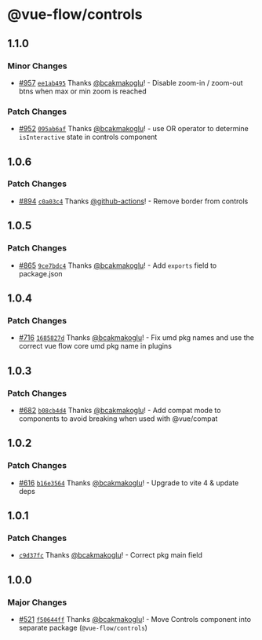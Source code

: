 # @vue-flow/controls

## 1.1.0

### Minor Changes

- [#957](https://github.com/bcakmakoglu/vue-flow/pull/957) [`ee1ab495`](https://github.com/bcakmakoglu/vue-flow/commit/ee1ab495f9c33dcee71d6912c02bff1a41b44e6a) Thanks [@bcakmakoglu](https://github.com/bcakmakoglu)! - Disable zoom-in / zoom-out btns when max or min zoom is reached

### Patch Changes

- [#952](https://github.com/bcakmakoglu/vue-flow/pull/952) [`095ab6af`](https://github.com/bcakmakoglu/vue-flow/commit/095ab6aff4c4c24f03d1d73987a19894a8d580b1) Thanks [@bcakmakoglu](https://github.com/bcakmakoglu)! - use OR operator to determine `isInteractive` state in controls component

## 1.0.6

### Patch Changes

- [#894](https://github.com/bcakmakoglu/vue-flow/pull/894) [`c0a03c4`](https://github.com/bcakmakoglu/vue-flow/commit/c0a03c4339f05e3ae56299aaecd499838ba77838) Thanks [@github-actions](https://github.com/apps/github-actions)! - Remove border from controls

## 1.0.5

### Patch Changes

- [#865](https://github.com/bcakmakoglu/vue-flow/pull/865) [`9ce7bdc4`](https://github.com/bcakmakoglu/vue-flow/commit/9ce7bdc4908dda4dea299e5f469b252ac20a12ab) Thanks [@bcakmakoglu](https://github.com/bcakmakoglu)! - Add `exports` field to package.json

## 1.0.4

### Patch Changes

- [#716](https://github.com/bcakmakoglu/vue-flow/pull/716) [`1685827d`](https://github.com/bcakmakoglu/vue-flow/commit/1685827d0ea1dc9864f95a1b3a54fbc43a296e5d) Thanks [@bcakmakoglu](https://github.com/bcakmakoglu)! - Fix umd pkg names and use the correct vue flow core umd pkg name in plugins

## 1.0.3

### Patch Changes

- [#682](https://github.com/bcakmakoglu/vue-flow/pull/682) [`b08cb4d4`](https://github.com/bcakmakoglu/vue-flow/commit/b08cb4d45904c229d9ecda5e3cb477cbb7a6acaf) Thanks [@bcakmakoglu](https://github.com/bcakmakoglu)! - Add compat mode to components to avoid breaking when used with @vue/compat

## 1.0.2

### Patch Changes

- [#616](https://github.com/bcakmakoglu/vue-flow/pull/616) [`b16e3564`](https://github.com/bcakmakoglu/vue-flow/commit/b16e3564708c5429ad594156341fa3e95f84d3b2) Thanks [@bcakmakoglu](https://github.com/bcakmakoglu)! - Upgrade to vite 4 & update deps

## 1.0.1

### Patch Changes

- [`c9d37fc`](https://github.com/bcakmakoglu/vue-flow/commit/c9d37fcad85e6f7643d3905d34a2d2c6566b3977) Thanks [@bcakmakoglu](https://github.com/bcakmakoglu)! - Correct pkg main field

## 1.0.0

### Major Changes

- [#521](https://github.com/bcakmakoglu/vue-flow/pull/521) [`f50644ff`](https://github.com/bcakmakoglu/vue-flow/commit/f50644ffd2237b50bd519c6eb5f0c86dbdaf010a) Thanks [@bcakmakoglu](https://github.com/bcakmakoglu)! - Move Controls component into separate package (`@vue-flow/controls`)
